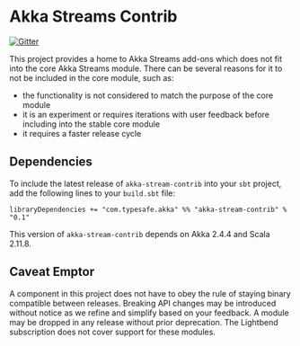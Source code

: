 Akka Streams Contrib
====================

[![Gitter](https://badges.gitter.im/Join%20Chat.svg)](https://gitter.im/akka/akka?utm_source=badge&utm_medium=badge&utm_campaign=pr-badge&utm_content=badge)

This project provides a home to Akka Streams add-ons which does not fit into the core Akka Streams module. There can be several reasons for it to not be included in the core module, such as:

* the functionality is not considered to match the purpose of the core module
* it is an experiment or requires iterations with user feedback before including into the stable core module
* it requires a faster release cycle

Dependencies
------------

To include the latest release of `akka-stream-contrib` into your `sbt` project, add the following lines to your `build.sbt` file:

    libraryDependencies += "com.typesafe.akka" %% "akka-stream-contrib" % "0.1"

This version of `akka-stream-contrib` depends on Akka 2.4.4 and Scala 2.11.8. 

Caveat Emptor
-------------

A component in this project does not have to obey the rule of staying binary compatible between releases. Breaking API changes may be introduced without notice as we refine and simplify based on your feedback. A module may be dropped in any release without prior deprecation. The Lightbend subscription does not cover support for these modules.

